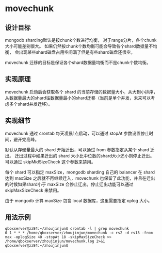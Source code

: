 # movechunk

## 设计目标

mongodb sharding默认是按chunk个数进行均衡，
对于range分片，各个chunk大小可能差别很大。
如果仍然按chunk个数均衡可能会导致各个shard数据量不均衡，
会出现某些shard磁盘占用空间满了但是有些shard磁盘还很空。

movechunk 迁移的目标是保证各个shard数据量均衡而不是chunk个数均衡。

## 实现原理

movechunk 启动后会获取各个 shard 的当前存储的数据量大小，从大到小排序，
从数据量最大的shard往数据量最小的shard迁移（当前是单个并发，未来可以考虑多个shard并发迁移）。


## 实现细节

movechunk 通过 crontab 每天凌晨1点启动，可以通过 stopAt 参数设置停止时间，避开完高峰。

默认从存储量最大的 shard 开始迁出，可以通过 from 参数指定从某个 shard 迁出。
迁出过程中如果迁出的 shard 大小比中位数的shard大小还小则停止迁出。可以通过 skipMidSizeCheck 这个参数来禁用。

每个 shard 可以指定 maxSize，mongodb sharding 自己的 balancer 在 shard 达到 maxSize 之后就不再继续迁入，movechunk 也保留了此功能，并且在迁出的时候如果shard小于 maxSize 会停止迁出。停止迁出功能可以通过 skipMaxSizeCheck 来禁用。

由于 mongodb 计算 maxSize 包含 local 数据库，这里需要指定 oplog 大小。

## 用法示例

```
qboxserver@zz84:~/zhoujinjun$ crontab -l | grep movechunk
0 1 * * * /home/qboxserver/zhoujinjun/movechunk -c rs2 -d rs13 -from max -oplogSize 40 -stopAt 18 -skipMaxSizeCheck >> /home/qboxserver/zhoujinjun/movechunk.log 2>&1
qboxserver@zz84:~/zhoujinjun$
```
